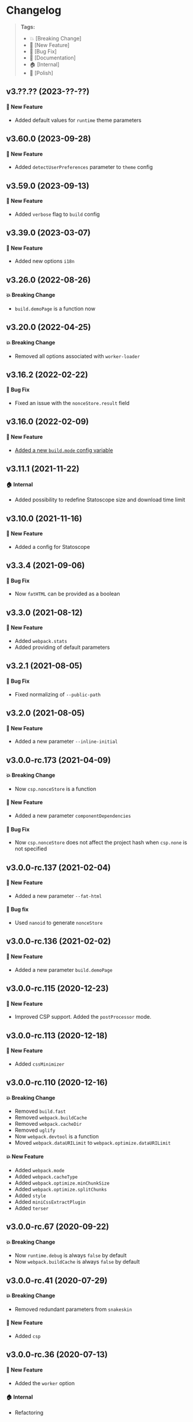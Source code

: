 Changelog
=========

> **Tags:**
> - :boom:       [Breaking Change]
> - :rocket:     [New Feature]
> - :bug:        [Bug Fix]
> - :memo:       [Documentation]
> - :house:      [Internal]
> - :nail_care:  [Polish]

## v3.??.?? (2023-??-??)

#### :rocket: New Feature

* Added default values for `runtime` theme parameters

## v3.60.0 (2023-09-28)

#### :rocket: New Feature

* Added `detectUserPreferences` parameter to `theme` config

## v3.59.0 (2023-09-13)

#### :rocket: New Feature

* Added `verbose` flag to `build` config

## v3.39.0 (2023-03-07)

#### :rocket: New Feature

* Added new options `i18n`

## v3.26.0 (2022-08-26)

#### :boom: Breaking Change

* `build.demoPage` is a function now

## v3.20.0 (2022-04-25)

#### :boom: Breaking Change

* Removed all options associated with `worker-loader`

## v3.16.2 (2022-02-22)

#### :bug: Bug Fix

* Fixed an issue with the `nonceStore.result` field

## v3.16.0 (2022-02-09)

#### :rocket: New Feature

* [Added a new `build.mode` config variable](https://github.com/V4Fire/Client/issues/685)

## v3.11.1 (2021-11-22)

#### :house: Internal

* Added possibility to redefine Statoscope size and download time limit

## v3.10.0 (2021-11-16)

#### :rocket: New Feature

* Added a config for Statoscope

## v3.3.4 (2021-09-06)

#### :bug: Bug Fix

* Now `fatHTML` can be provided as a boolean

## v3.3.0 (2021-08-12)

#### :rocket: New Feature

* Added `webpack.stats`
* Added providing of default parameters

## v3.2.1 (2021-08-05)

#### :bug: Bug Fix

* Fixed normalizing of `--public-path`

## v3.2.0 (2021-08-05)

#### :rocket: New Feature

* Added a new parameter `--inline-initial`

## v3.0.0-rc.173 (2021-04-09)

#### :boom: Breaking Change

* Now `csp.nonceStore` is a function

#### :rocket: New Feature

* Added a new parameter `componentDependencies`

#### :bug: Bug Fix

* Now `csp.nonceStore` does not affect the project hash when `csp.none` is not specified

## v3.0.0-rc.137 (2021-02-04)

#### :rocket: New Feature

* Added a new parameter `--fat-html`

#### :bug: Bug fix

* Used `nanoid` to generate `nonceStore`

## v3.0.0-rc.136 (2021-02-02)

#### :rocket: New Feature

* Added a new parameter `build.demoPage`

## v3.0.0-rc.115 (2020-12-23)

#### :rocket: New Feature

* Improved CSP support. Added the `postProcessor` mode.

## v3.0.0-rc.113 (2020-12-18)

#### :rocket: New Feature

* Added `cssMinimizer`

## v3.0.0-rc.110 (2020-12-16)

#### :boom: Breaking Change

* Removed `build.fast`
* Removed `webpack.buildCache`
* Removed `webpack.cacheDir`
* Removed `uglify`
* Now `webpack.devtool` is a function
* Moved `webpack.dataURILimit` to `webpack.optimize.dataURILimit`

#### :boom: New Feature

* Added `webpack.mode`
* Added `webpack.cacheType`
* Added `webpack.optimize.minChunkSize`
* Added `webpack.optimize.splitChunks`
* Added `style`
* Added `miniCssExtractPlugin`
* Added `terser`

## v3.0.0-rc.67 (2020-09-22)

#### :boom: Breaking Change

* Now `runtime.debug` is always `false` by default
* Now `webpack.buildCache` is always `false` by default

## v3.0.0-rc.41 (2020-07-29)

#### :boom: Breaking Change

* Removed redundant parameters from `snakeskin`

#### :rocket: New Feature

* Added `csp`

## v3.0.0-rc.36 (2020-07-13)

#### :rocket: New Feature

* Added the `worker` option

#### :house: Internal

* Refactoring
